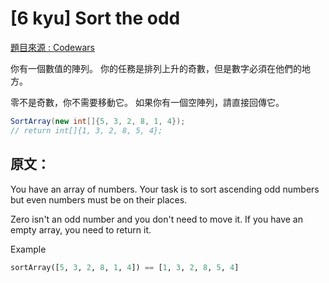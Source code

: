 ﻿# [6 kyu] Sort the odd
[題目來源 : Codewars](https://www.codewars.com/kata/578aa45ee9fd15ff4600090d/train/csharp)

你有一個數值的陣列。
你的任務是排列上升的奇數，但是數字必須在他們的地方。

零不是奇數，你不需要移動它。 如果你有一個空陣列，請直接回傳它。

``` c#
SortArray(new int[]{5, 3, 2, 8, 1, 4});
// return int[]{1, 3, 2, 8, 5, 4};
```
  
  
## 原文：

You have an array of numbers.
Your task is to sort ascending odd numbers but even numbers must be on their places.

Zero isn't an odd number and you don't need to move it. If you have an empty array, you need to return it.

Example

``` python
sortArray([5, 3, 2, 8, 1, 4]) == [1, 3, 2, 8, 5, 4]
```